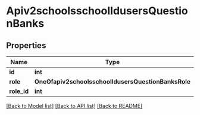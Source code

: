 # Apiv2schoolsschoolIdusersQuestionBanks

## Properties
Name | Type | Description | Notes
------------ | ------------- | ------------- | -------------
**id** | **int** |  | [optional] 
**role** | **OneOfapiv2schoolsschoolIdusersQuestionBanksRole** |  | [optional] 
**role_id** | **int** |  | [optional] 

[[Back to Model list]](../README.md#documentation-for-models) [[Back to API list]](../README.md#documentation-for-api-endpoints) [[Back to README]](../README.md)


